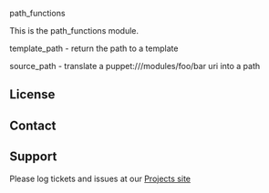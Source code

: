 path_functions

This is the path_functions module.


template_path - return the path to a template

source_path - translate a puppet:///modules/foo/bar uri into a path

License
-------


Contact
-------


Support
-------

Please log tickets and issues at our [Projects site](http://projects.example.com)
